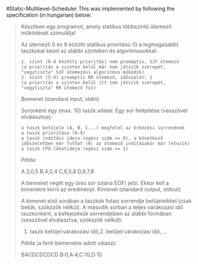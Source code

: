 #Static-Multilevel-Scheduler
This was implemented by following the specification (in hungarian) below:

> Készítsen egy programot, amely statikus többszintű ütemező működését
> szimulálja!
> 
> Az ütemező 0 és 9 közötti statikus prioritású (0 a legmagasabb)
> taszkokat kezel az alábbi szinteken és algoritmusokkal:
> 
>     1. szint (0-4 közötti prioritás) nem preemptív, SJF ütemező
>     (a prioritás a szinten belül már nem játszik szerepet, "vegytiszta" SJF ütemezési algoritmus működik)
>     2. szint (5-9) preemptív RR ütemező, időszelet: 2
>     (a prioritás a szinten belül itt sem játszik szerepet, "vegytiszta" RR ütemező fut)
> 
> Bemenet (standard input, stdin)
> 
> Soronként egy (max. 10) taszk adatai. Egy sor felépítése (vesszővel
> elválasztva):
> 
>     a taszk betűjele (A, B, C...) megfelel az érkezési sorrendnek
>     a taszk prioritása (0-9)
>     a taszk indítási ideje (egész szám >= 0), a következő időszeletben már futhat (0: az ütemező indításakor már létezik)
>     a taszk CPU-löketideje (egész szám >= 1)
> 
> Példa:
> 
> A,3,0,5 B,4,0,4 C,6,5,8 D,6,7,8
> 
> A bemenet végét egy üres sor (utána EOF) jelzi. Ekkor kell a kimenetre
> kiírni az eredményt. Kimenet (standard output, stdout)
> 
> A kimenet első sorában a taszkok futási sorrendje betűjeleikkel (csak
> betűk, szóközök nélkül). A második sorban a teljes várakozási idő
> taszkonként, a befejezésük sorrendjében az alábbi formában (vesszővel
> elválasztva, szóközök nélkül):
> 
> 1. taszk betűjel:várakozási idő,2. betűjel:várakozási idő, ...
> 
> Példa (a fenti bemenetre adott válasz):
> 
> BACDCDCDCD B:0,A:4,C:10,D:10